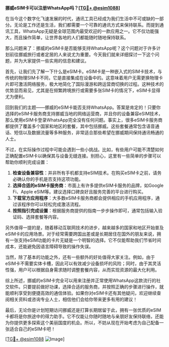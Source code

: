 **挪威eSIM卡可以注册WhatsApp吗？[[TG💪+ @esim1088](https://t.me/s/esim1088)]**

在当今这个数字化飞速发展的时代，通讯工具已经成为我们生活中不可或缺的一部分。无论是工作还是生活，我们都需要一个可靠的通讯方式来保持联系。而提到通讯工具，WhatsApp无疑是全球范围内最受欢迎的一款应用之一。它不仅功能强大，而且操作简单，让世界各地的人们都能随时随地保持联系。

那么问题来了：挪威的eSIM卡是否能够支持WhatsApp呢？这个问题对于许多计划前往挪威旅行或者定居的人来说尤为重要。今天我们就来详细探讨一下这个问题，并为大家提供一些实用的信息和建议。

首先，让我们先了解一下什么是eSIM卡。eSIM卡是一种嵌入式的SIM卡技术，与传统的物理SIM卡不同，它是直接集成在设备中的。这意味着用户无需更换物理卡片即可激活网络服务，极大地简化了国际漫游和跨运营商切换的过程。这种技术的优势显而易见，尤其是在频繁跨境旅行或需要多张SIM卡的情况下，eSIM卡显得尤为便利。

回到我们的主题——挪威的eSIM卡能否支持WhatsApp。答案是肯定的！只要你选择的eSIM卡服务商支持挪威当地的网络运营商，并且你的设备兼容eSIM技术，那么使用eSIM卡登录WhatsApp完全没有任何问题。事实上，很多eSIM卡服务商都提供了覆盖多个国家和地区的套餐，其中包括挪威。这些套餐通常包含语音通话、短信以及数据流量等多种服务，非常适合那些希望在挪威期间保持通讯畅通的人士。

不过，在实际操作过程中可能会遇到一些小挑战。比如，有些用户可能不清楚如何正确配置eSIM卡以确保其与设备无缝连接。别担心，这里有一些简单的步骤可以帮助你顺利完成设置：

1. **检查设备兼容性**：并非所有手机都支持eSIM技术。在购买eSIM卡之前，请务必确认你的手机是否支持这项功能。
2. **选择合适的eSIM卡服务商**：市面上有许多提供eSIM卡服务的品牌，如Google Fi、Apple eSIM等。建议选择口碑良好且服务完善的平台进行购买。
3. **下载官方应用程序**：大多数eSIM卡服务商都会提供相应的手机应用程序，通过该程序你可以轻松完成激活流程。
4. **按照指引完成设置**：根据服务商提供的指南一步步操作即可，通常包括输入验证码、选择套餐等内容。

另外值得一提的是，随着移动互联网技术的进步，越来越多的国家和地区开始普及eSIM卡的应用场景。对于经常需要跨国出差或是长期居住在国外的朋友来说，拥有一张支持eSIM功能的卡片无疑是一个明智的选择。它不仅能帮助我们节省时间成本，还能避免因语言障碍导致的操作失误。

当然，除了基本的功能之外，还有一些额外的好处值得大家关注。例如，由于eSIM卡不需要实体卡槽，因此可以有效减少设备损坏的风险；同时，由于其灵活性强，用户可以根据自身需求随时调整套餐内容，从而实现资源的最大化利用。

综上所述，挪威的eSIM卡完全可以用来注册并正常使用WhatsApp这款流行的社交软件。只要提前做好功课，选择合适的服务商，并按照正确的步骤进行操作，就能顺利享受到便捷高效的通信体验。如果你对eSIM卡还有其他疑问，欢迎继续查阅相关资料或咨询专业人士，相信他们会给你带来更多有用的建议！

最后，无论你是计划短期访问挪威还是打算长期居留于此，拥有一张优质的eSIM卡都将是你旅途中的得力助手。它不仅能让你随时随地与亲朋好友保持联络，还能为你提供更多探索这个美丽国度的机会。所以，不妨从现在开始考虑为自己配备一张适合自己的eSIM卡吧！

[[TG💪+ @esim1088](https://t.me/s/esim1088) ![Image](https://i.postimg.cc/4NQfJmqS/Snipaste-2025-05-13-00-14-12.png)]